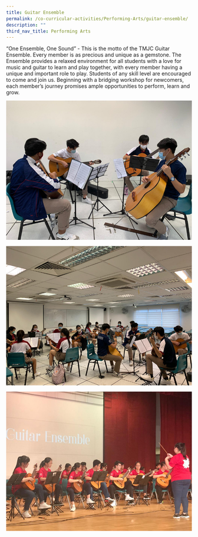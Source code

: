 ```yaml
---
title: Guitar Ensemble
permalink: /co-curricular-activities/Performing-Arts/guitar-ensemble/
description: ""
third_nav_title: Performing Arts
---
```

“One Ensemble, One Sound” - This is the motto of the TMJC Guitar Ensemble. Every member is as precious and unique as a gemstone. The Ensemble provides a relaxed environment for all students with a love for music and guitar to learn and play together, with every member having a unique and important role to play. Students of any skill level are encouraged to come and join us. Beginning with a bridging workshop for newcomers, each member’s journey promises ample opportunities to perform, learn and grow.

![](/images/TMJC-StudentDevelopment_CCA_GuitarEnsemble_01.jpeg)

![](/images/TMJC-StudentDevelopment_CCA_GuitarEnsemble_02.jpeg)

![](/images/TMJC-StudentDevelopment_CCA_GuitarEnsemble_03.jpeg)


